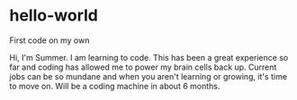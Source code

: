 # hello-world
First code on my own

Hi, I'm Summer. I am learning to code. This has been a great experience so far and coding has allowed me to power my brain cells back up. Current jobs can be so mundane and when you aren't learning or growing, it's time to move on. Will be a coding machine in about 6 months. 
